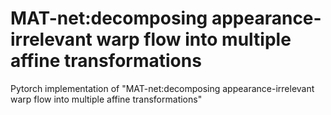 # MAT-net:decomposing appearance-irrelevant warp flow into multiple affine transformations
Pytorch implementation of "MAT-net:decomposing appearance-irrelevant warp flow into multiple affine transformations"
